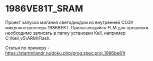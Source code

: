 ﻿# 1986VE81T_SRAM
Проект запуска мигания светодиодом из внутренней СОЗУ микроконтроллера 1986ВЕ8Т. Прилагающийся FLM для прошивки необходимо записать в папку установки Keil, например C:\Keil_v5\ARM\Flash.

Статья по примеру - https://startmilandr.ru/doku.php/prog:spec:proj_1986be81t
